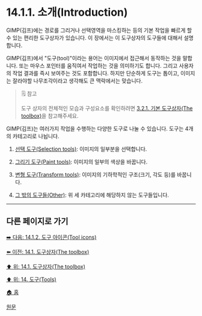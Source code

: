 # 14.1.1. 소개(Introduction)
GIMP(김프)에는 경로를 그리거나 선택영역을 마스킹하는 등의 기본 작업을 빠르게 할 수 있는 편리한 도구상자가 있습니다. 이 장에서는 이 도구상자의 도구들에 대해서 설명합니다.

GIMP(김프)에서 "도구(tool)"이라는 용어는 이미지에서 접근해서 동작하는 것을 말합니다. 또는 마우스 포인터를 움직여서 작업하는 것을 의미하기도 합니다. 그리고 사용자의 작업 결과를 즉시 보여주는 것도 포함합니다. 하지만 단순하게 도구는 톱이고, 이미지는 잘라야할 나무조각이라고 생각해도 큰 맥락에서는 맞습니다.

> 🗒️ 참고
>
> 도구 상자의 전체적인 모습과 구성요소를 확인하려면 [3.2.1. 기본 도구상자(The toolbox)](./03-02-01-the-toolbox.md)을 참고해주세요.

GIMP(김프)는 여러가지 작업을 수행하는 다양한 도구로 나눌 수 있습니다. 도구는 4개의 카테고리로 나뉩니다.

1. [선택 도구(Selection tools)](./14-02-00-selection-tools.md): 이미지의 일부분을 선택합니다.

2. [그리기 도구(Paint tools)](./14-03-00-paint-tools.md): 이미지의 일부의 색상을 바꿉니다.

3. [변형 도구(Transform tools)](./14-04-00-transform-tools.md): 이미지의 기하학적인 구조(크기, 각도 등)를 바꿉니다.

4. [그 밖의 도구들(Other)](./14-05-00-other.md): 위 세 카테고리에 해당하지 않는 도구들입니다.

***

## 다른 페이지로 가기

[➡️ 다음: 14.1.2. 도구 아이콘(Tool icons)](./14-01-02-tool-icons.md)

[⬅️ 이전: 14.1. 도구상자(The toolbox)](./14-01-00-the-toolbox.md)

[⬆️ 위: 14.1. 도구상자(The toolbox)](./14-01-00-the-toolbox.md)

[⬆️ 위: 14. 도구(Tools)](./14-00-tools.md)

[🏠 홈](./00-home.md)

[원문](https://docs.gimp.org/2.10/ko/gimp-tools.html#gimp-toolbox-introduction)